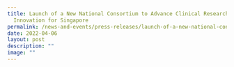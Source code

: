 ```yaml
---
title: Launch of a New National Consortium to Advance Clinical Research and
  Innovation for Singapore
permalink: /news-and-events/press-releases/launch-of-a-new-national-consortium-to-advance-clinical-research/
date: 2022-04-06
layout: post
description: ""
image: ""
---
```

